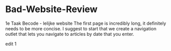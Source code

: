 # Bad-Website-Review

1e Taak Becode - lelijke website
The first page is incredibly long, it definitely needs to be more concise. I suggest to start that we create a navigation outlet that lets you navigate to articles by date that you enter.

edit 1


